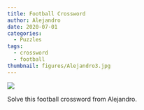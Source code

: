 ```yaml
---
title: Football Crossword
author: Alejandro
date: 2020-07-01
categories:
  - Puzzles
tags:
  - crossword
  - football
thumbnail: figures/Alejandro3.jpg
---
```


![](https://raw.githubusercontent.com/europa-ee/news/master/static/figures/Alejandro3.jpg)

Solve this football crossword from Alejandro.

<br>
<br>
